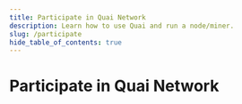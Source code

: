 ```yaml
---
title: Participate in Quai Network
description: Learn how to use Quai and run a node/miner.
slug: /participate
hide_table_of_contents: true
---
```


# Participate in Quai Network